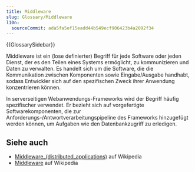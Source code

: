 ```yaml
---
title: Middleware
slug: Glossary/Middleware
l10n:
  sourceCommit: ada5fa5ef15eadd44b549ecf906423b4a2092f34
---
```


{{GlossarySidebar}}

Middleware ist ein (lose definierter) Begriff für jede Software oder jeden Dienst, der es den Teilen eines Systems ermöglicht, zu kommunizieren und Daten zu verwalten. Es handelt sich um die Software, die die Kommunikation zwischen Komponenten sowie Eingabe/Ausgabe handhabt, sodass Entwickler sich auf den spezifischen Zweck ihrer Anwendung konzentrieren können.

In serverseitigen Webanwendungs-Frameworks wird der Begriff häufig spezifischer verwendet. Er bezieht sich auf vorgefertigte Softwarekomponenten, die zur Anforderungs-/Antwortverarbeitungspipeline des Frameworks hinzugefügt werden können, um Aufgaben wie den Datenbankzugriff zu erledigen.

## Siehe auch

- [Middleware\_(distributed_applications)](<https://en.wikipedia.org/wiki/Middleware_(distributed_applications)>) auf Wikipedia
- [Middleware](https://en.wikipedia.org/wiki/Middleware) auf Wikipedia
